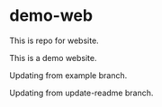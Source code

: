 # demo-web
This is repo for website.

This is a demo website.

Updating from example branch.

Updating from update-readme branch.

